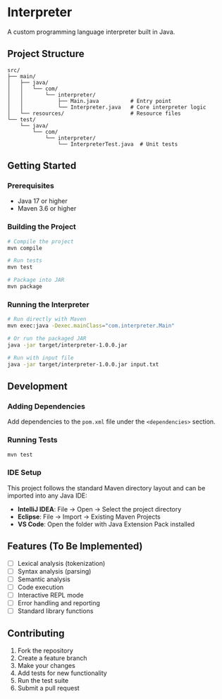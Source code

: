 # Interpreter

A custom programming language interpreter built in Java.

## Project Structure

```
src/
├── main/
│   ├── java/
│   │   └── com/
│   │       └── interpreter/
│   │           ├── Main.java          # Entry point
│   │           └── Interpreter.java   # Core interpreter logic
│   └── resources/                     # Resource files
└── test/
    └── java/
        └── com/
            └── interpreter/
                └── InterpreterTest.java  # Unit tests
```

## Getting Started

### Prerequisites

- Java 17 or higher
- Maven 3.6 or higher

### Building the Project

```bash
# Compile the project
mvn compile

# Run tests
mvn test

# Package into JAR
mvn package
```

### Running the Interpreter

```bash
# Run directly with Maven
mvn exec:java -Dexec.mainClass="com.interpreter.Main"

# Or run the packaged JAR
java -jar target/interpreter-1.0.0.jar

# Run with input file
java -jar target/interpreter-1.0.0.jar input.txt
```

## Development

### Adding Dependencies

Add dependencies to the `pom.xml` file under the `<dependencies>` section.

### Running Tests

```bash
mvn test
```

### IDE Setup

This project follows the standard Maven directory layout and can be imported into any Java IDE:

- **IntelliJ IDEA**: File → Open → Select the project directory
- **Eclipse**: File → Import → Existing Maven Projects
- **VS Code**: Open the folder with Java Extension Pack installed

## Features (To Be Implemented)

- [ ] Lexical analysis (tokenization)
- [ ] Syntax analysis (parsing)
- [ ] Semantic analysis
- [ ] Code execution
- [ ] Interactive REPL mode
- [ ] Error handling and reporting
- [ ] Standard library functions

## Contributing

1. Fork the repository
2. Create a feature branch
3. Make your changes
4. Add tests for new functionality
5. Run the test suite
6. Submit a pull request
